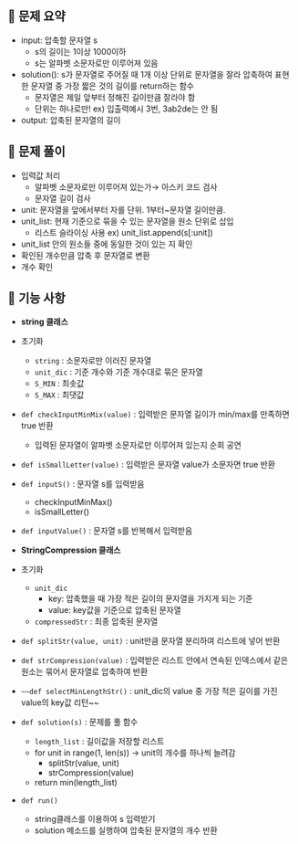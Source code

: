 ## 🔆 문제 요약

- input: 압축할 문자열 s
    - s의 길이는 1이상 1000이하
    - s는 알파벳 소문자로만 이루어져 있음
- solution(): s가 문자열로 주어질 때 1개 이상 단위로 문자열을 잘라 압축하여 표현한 문자열 중 가장 짧은 것의 길이를 return하는 함수
    - 문자열은 제일 앞부터 정해진 길이만큼 잘라야 함
    - 단위는 하나로만! ex) 입출력예시 3번, 3ab2de는 안 됨
- output: 압축된 문자열의 길이

## 🔆 문제 풀이

- 입력값 처리
    - 알파벳 소문자로만 이루어져 있는가→ 아스키 코드 검사
    - 문자열 길이 검사
- unit: 문자열을 앞에서부터 자를 단위. 1부터~문자열 길이만큼.
- unit_list: 현재 기준으로 묶을 수 있는 문자열을 원소 단위로 삽입
    - 리스트 슬라이싱 사용 ex) unit_list.append(s[:unit])
- unit_list 안의 원소들 중에 동일한 것이 있는 지 확인
- 확인된 개수만큼 압축 후 문자열로 변환
- 개수 확인

## 🔆 기능 사항

- **string 클래스**
- 초기화
    - `string` : 소문자로만 이러진 문자열
    - `unit_dic` : 기준 개수와 기준 개수대로 묶은 문자열
    - `S_MIN` : 최솟값
    - `S_MAX` : 최댓값
- `def checkInputMinMix(value)` : 입력받은 문자열 길이가 min/max를 만족하면 true 반환
    - 입력된 문자열이 알파벳 소문자로만 이루어져 있는지 순회 공연
- `def isSmallLetter(value)` : 입력받은 문자열 value가 소문자면 true 반환
- `def inputS()` : 문자열 s를 입력받음
    - checkInputMinMax()
    - isSmallLetter()
- `def inputValue()` : 문자열 s를 반복해서 입력받음

- **StringCompression 클래스**
- 초기화
    - `unit_dic`
        - key: 압축했을 때 가장 적은 길이의 문자열을 가지게 되는 기준
        - value: key값을 기준으로 압축된 문자열
    - `compressedStr` : 최종 압축된 문자열
- `def splitStr(value, unit)` : unit만큼 문자열 분리하여 리스트에 넣어 반환
- `def strCompression(value)` : 입력받은 리스트 안에서 연속된 인덱스에서 같은 원소는 묶어서 문자열로 압축하여 반환
- `~~def selectMinLengthStr()` : unit_dic의 value 중 가장 적은 길이를 가진 value의 key값 리턴~~
- `def solution(s)` : 문제를 풀 함수
    - `length_list` : 길이값을 저장할 리스트
    - for unit in range(1, len(s)) → unit의 개수를 하나씩 늘려감
        - splitStr(value, unit)
        - strCompression(value)
    - return min(length_list)
- `def run()`
    - string클래스를 이용하여 s 입력받기
    - solution 메소드를 실행하여 압축된 문자열의 개수 반환